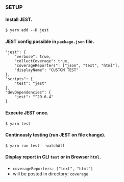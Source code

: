 

### SETUP

#### Install JEST.
```
$ yarn add --D jest
```

#### JEST config possible in `package.json` file.
```
"jest": {
	"verbose": true,
	"collectCoverage": true,
	"coverageReporters": ["json", "text", "html"],
	"displayName": "CUSTOM TEST"
},
"scripts": {
	"test": "jest"
},
"devDependencies": {
	"jest": "^29.6.4"
}
```

#### Execute JEST once.
```
$ yarn test
```

#### Continously testing (run JEST on file change).
```
$ yarn run test --watchAll
```

#### Display report in CLI `test` or in Browser `html`.
+ `coverageReporters: ["text", "html"]`
+ will be posted in directory: `coverage`
